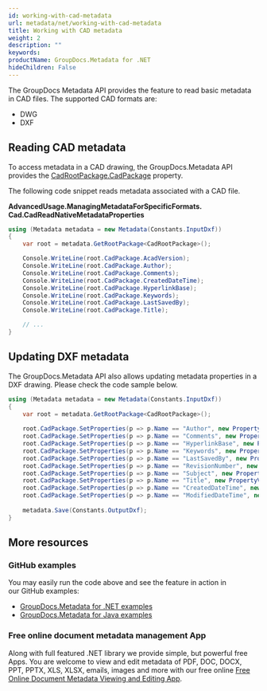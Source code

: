 ```yaml
---
id: working-with-cad-metadata
url: metadata/net/working-with-cad-metadata
title: Working with CAD metadata
weight: 2
description: ""
keywords: 
productName: GroupDocs.Metadata for .NET
hideChildren: False
---
```

The GroupDocs Metadata API provides the feature to read basic metadata in CAD files. The supported CAD formats are:

*   DWG
*   DXF

## Reading CAD metadata

To access metadata in a CAD drawing, the GroupDocs.Metadata API provides the [CadRootPackage.CadPackage](https://apireference.groupdocs.com/net/metadata/groupdocs.metadata.formats.cad/cadrootpackage/properties/cadpackage) property.

The following code snippet reads metadata associated with a CAD file.

**AdvancedUsage.ManagingMetadataForSpecificFormats.<WBR>Cad.CadReadNativeMetadataProperties**

```csharp
using (Metadata metadata = new Metadata(Constants.InputDxf))
{
	var root = metadata.GetRootPackage<CadRootPackage>();

	Console.WriteLine(root.CadPackage.AcadVersion);
	Console.WriteLine(root.CadPackage.Author);
	Console.WriteLine(root.CadPackage.Comments);
	Console.WriteLine(root.CadPackage.CreatedDateTime);
	Console.WriteLine(root.CadPackage.HyperlinkBase);
	Console.WriteLine(root.CadPackage.Keywords);
	Console.WriteLine(root.CadPackage.LastSavedBy);
	Console.WriteLine(root.CadPackage.Title);

	// ...
}
```

## Updating DXF metadata

The GroupDocs.Metadata API also allows updating metadata properties in a DXF drawing. Please check the code sample below.

```csharp
using (Metadata metadata = new Metadata(Constants.InputDxf))
{
    var root = metadata.GetRootPackage<CadRootPackage>();
 
    root.CadPackage.SetProperties(p => p.Name == "Author", new PropertyValue("GroupDocs"));
    root.CadPackage.SetProperties(p => p.Name == "Comments", new PropertyValue("test comment"));
    root.CadPackage.SetProperties(p => p.Name == "HyperlinkBase", new PropertyValue("test hyperlink base"));
    root.CadPackage.SetProperties(p => p.Name == "Keywords", new PropertyValue("test keywords"));
    root.CadPackage.SetProperties(p => p.Name == "LastSavedBy", new PropertyValue("test editor"));
    root.CadPackage.SetProperties(p => p.Name == "RevisionNumber", new PropertyValue("test revision number"));
    root.CadPackage.SetProperties(p => p.Name == "Subject", new PropertyValue("test subject"));
    root.CadPackage.SetProperties(p => p.Name == "Title", new PropertyValue("test title"));
    root.CadPackage.SetProperties(p => p.Name == "CreatedDateTime", new PropertyValue(DateTime.Now.AddDays(-1)));
    root.CadPackage.SetProperties(p => p.Name == "ModifiedDateTime", new PropertyValue(DateTime.Now));
 
    metadata.Save(Constants.OutputDxf);
}
```

## More resources
### GitHub examples
You may easily run the code above and see the feature in action in our GitHub examples:
*   [GroupDocs.Metadata for .NET examples](https://github.com/groupdocs-metadata/GroupDocs.Metadata-for-.NET)    
*   [GroupDocs.Metadata for Java examples](https://github.com/groupdocs-metadata/GroupDocs.Metadata-for-Java)    

### Free online document metadata management App
Along with full featured .NET library we provide simple, but powerful free Apps.
You are welcome to view and edit metadata of PDF, DOC, DOCX, PPT, PPTX, XLS, XLSX, emails, images and more with our free online [Free Online Document Metadata Viewing and Editing App](https://products.groupdocs.app/metadata).